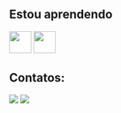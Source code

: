 ## Estou aprendendo

<img src="https://cdn.jsdelivr.net/gh/devicons/devicon/icons/csharp/csharp-line.svg"  width="40" height="40" /> <img src="https://cdn.jsdelivr.net/gh/devicons/devicon/icons/javascript/javascript-plain.svg" width ="40" height="40" /> 


## Contatos:
<div>
 <a href= target="_blank"><img src="https://img.shields.io/badge/-Instagram-%23E4405F?style=for-the-badge&logo=instagram&logoColor=white" target="_blank"></a>
 <a href="https://www.linkedin.com/in/victor-felipe28" target="_blank"><img src="https://img.shields.io/badge/-LinkedIn-%230077B5?style=for-the-badge&logo=linkedin&logoColor=white" target="_blank"></a>   
</div>
